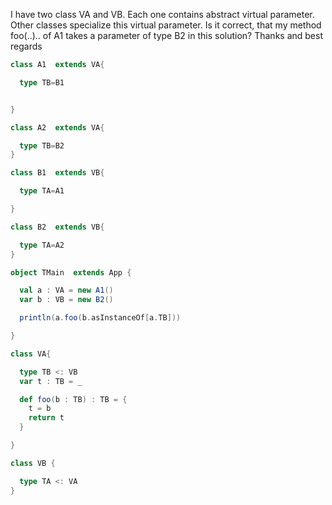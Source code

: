 I have two class VA and VB. Each one contains abstract virtual parameter. 
Other classes specialize this virtual parameter.
Is it correct, that my method foo(..).. of A1 takes a parameter of type B2 in this solution?
Thanks and best regards

```scala
class A1  extends VA{

  type TB=B1


}

class A2  extends VA{

  type TB=B2
}

class B1  extends VB{

  type TA=A1

}

class B2  extends VB{

  type TA=A2
}

object TMain  extends App {

  val a : VA = new A1()
  var b : VB = new B2()

  println(a.foo(b.asInstanceOf[a.TB]))

}

class VA{

  type TB <: VB
  var t : TB = _

  def foo(b : TB) : TB = {
    t = b
    return t
  }

}

class VB {

  type TA <: VA
}
```
